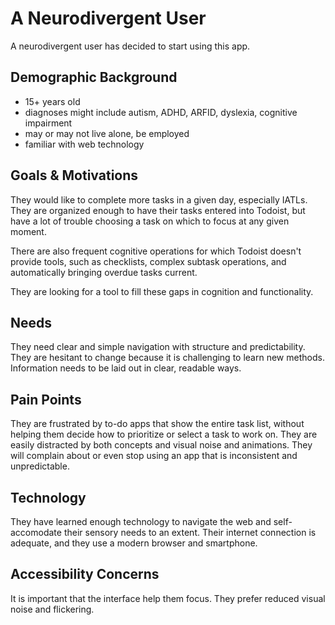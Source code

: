 # A Neurodivergent User

A neurodivergent user has decided to start using this app.

## Demographic Background

-   15+ years old
-   diagnoses might include autism, ADHD, ARFID, dyslexia, cognitive impairment
-   may or may not live alone, be employed
-   familiar with web technology

## Goals & Motivations

They would like to complete more tasks in a given day, especially IATLs. They are organized enough to have their tasks entered into Todoist, but have a lot of trouble choosing a task on which to focus at any given moment.

There are also frequent cognitive operations for which Todoist doesn't provide tools, such as checklists, complex subtask operations, and automatically bringing overdue tasks current.

They are looking for a tool to fill these gaps in cognition and functionality.

## Needs

They need clear and simple navigation with structure and predictability. They are hesitant to change because it is challenging to learn new methods. Information needs to be laid out in clear, readable ways.

## Pain Points

They are frustrated by to-do apps that show the entire task list, without helping them decide how to prioritize or select a task to work on. They are easily distracted by both concepts and visual noise and animations. They will complain about or even stop using an app that is inconsistent and unpredictable.

## Technology

They have learned enough technology to navigate the web and self-accomodate their sensory needs to an extent. Their internet connection is adequate, and they use a modern browser and smartphone.

## Accessibility Concerns

It is important that the interface help them focus. They prefer reduced visual noise and flickering.
